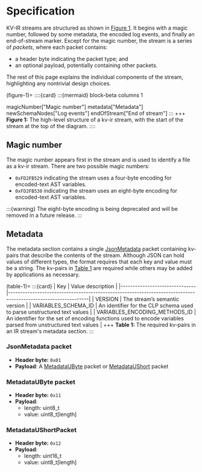 # Specification

KV-IR streams are structured as shown in [Figure 1](#figure-1). It begins with a magic number,
followed by some metadata, the encoded log events, and finally an end-of-stream marker. Except for
the magic number, the stream is a series of *packets*, where each packet contains:

* a header byte indicating the packet type; and
* an optional payload, potentially containing other packets.

The rest of this page explains the individual components of the stream, highlighting any nontrivial
design choices.

(figure-1)=
::::{card}
:::{mermaid}
block-beta
  columns 1
  
  magicNumber["Magic number"]
  metadata["Metadata"]
  newSchemaNodes["Log events"]
  endOfStream["End of stream"]
:::
+++
**Figure 1:** The high-level structure of a kv-ir stream, with the start of the stream at the top of
the diagram.
::::

## Magic number

The magic number appears first in the stream and is used to identify a file as a kv-ir stream.
There are two possible magic numbers:

* `0xFD2FB529` indicating the stream uses a four-byte encoding for encoded-text AST variables.
* `0xFD2FB530` indicating the stream uses an eight-byte encoding for encoded-text AST variables.
    
:::{warning}
The eight-byte encoding is being deprecated and will be removed in a future release.
:::

## Metadata

The metadata section contains a single [JsonMetadata](#jsonmetadata-packet) packet containing
kv-pairs that describe the contents of the stream. Although JSON can hold values of different types,
the format requires that each key and value must be a string. The kv-pairs in [Table 1](#table-1)
are required while others may be added by applications as necessary.
    
(table-1)=
:::{card}
| Key                           | Value description                                                                                             |
|-------------------------------|---------------------------------------------------------------------------------------------------------------|
| VERSION                       | The stream’s semantic version                                                                                 |
| VARIABLES_SCHEMA_ID           | An identifier for the CLP schema used to parse unstructured text values                                       |
| VARIABLES_ENCODING_METHODS_ID | An identifier for the set of encoding functions used to encode variables parsed from unstructured text values |
+++
**Table 1:** The required kv-pairs in an IR stream's metadata section.
:::

### JsonMetadata packet

* **Header byte:** `0x01`
* **Payload**: A [MetadataUByte](#metadataubyte-packet) packet or
  [MetadataUShort](#metadataushortpacket) packet
  
### MetadataUByte packet

* **Header byte:** `0x11`
* **Payload**:
  * length: uint8_t
  * value: uint8_t\[length\]

### MetadataUShortPacket

* **Header byte:** `0x12`
* **Payload**:
  * length: uint16_t
  * value: uint8_t\[length\]
